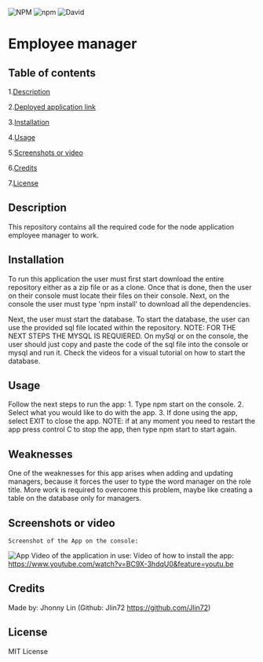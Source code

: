 ![NPM](https://img.shields.io/npm/l/express) ![npm](https://img.shields.io/npm/v/npm) ![David](https://img.shields.io/david/expressjs/express)

# Employee manager
## Table of contents
  1.[Description](#Description)

  2.[Deployed application link](#Deployed-application-link)

  3.[Installation](#Installation)

  4.[Usage](#Usage)

  5.[Screenshots or video](#Screenshots-or-video)

  6.[Credits](#Credits)

  7.[License](#License)
## Description 
  This repository contains all the required code for the node application employee manager to work.
## Installation
  To run this application the user must first start download the entire repository either as a zip file or as a clone. Once that is done, then the user on their console must locate their files on their console. Next, on the console the user must type 'npm install' to download all the dependencies.

  Next, the user must start the database. To start the database, the user can use the provided sql file located within the repository. NOTE: FOR THE NEXT STEPS THE MYSQL IS REQUIERED. On mySql or on the console, the user should just copy and paste the code of the sql file into the console or mysql and run it. Check the videos for a visual tutorial on how to start the database.
## Usage
  Follow the next steps to run the app:
    1. Type npm start on the console.
    2. Select what you would like to do with the app.
    3. If done using the app, select EXIT to close the app.
    NOTE: if at any moment you need to restart the app press control C to stop the app, then type npm start to start again.
## Weaknesses
  One of the weaknesses for this app arises when adding and updating managers, because it forces the user to type the word manager on the role title. More work is required to overcome this problem, maybe like creating a table on the database only for managers.
## Screenshots or video
    Screenshot of the App on the console:
  ![App](https://i.imgur.com/E0BpFIF.png)
  Video of the application in use: 
  Video of how to install the app: https://www.youtube.com/watch?v=BC9X-3hdqU0&feature=youtu.be
## Credits
  Made by: Jhonny Lin (Github: Jlin72 https://github.com/Jlin72)
## License
  MIT License